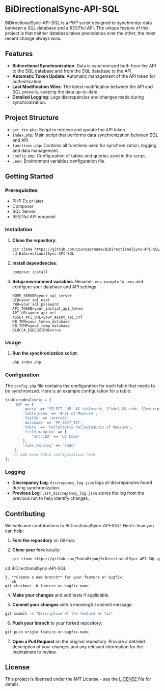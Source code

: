 # BiDirectionalSync-API-SQL

BiDirectionalSync-API-SQL is a PHP script designed to synchronize data between a SQL database and a RESTful API. The unique feature of this project is that neither database takes precedence over the other; the most recent change always wins.

## Features

- **Bidirectional Synchronization**: Data is synchronized both from the API to the SQL database and from the SQL database to the API.
- **Automatic Token Update**: Automatic management of the API token for authentication.
- **Last Modification Wins**: The latest modification between the API and SQL prevails, keeping the data up-to-date.
- **Detailed Logging**: Logs discrepancies and changes made during synchronization.

## Project Structure

- `get_tkn.php`: Script to retrieve and update the API token.
- `index.php`: Main script that performs data synchronization between SQL and API.
- `functions.php`: Contains all functions used for synchronization, logging, and data management.
- `config.php`: Configuration of tables and queries used in the script.
- `.env`: Environment variables configuration file.

## Getting Started

### Prerequisites

- PHP 7.x or later
- Composer
- SQL Server
- RESTful API endpoint

### Installation

1. **Clone the repository**:
    ```sh
    git clone https://github.com/yourusername/BiDirectionalSync-API-SQL.git
    cd BiDirectionalSync-API-SQL
    ```

2. **Install dependencies**:
    ```sh
    composer install
    ```

3. **Setup environment variables**:
    Rename `.env.example` to `.env` and configure your database and API settings.
    ```env
    NOME_SERVER=your_sql_server
    UID=your_sql_user
    PWD=your_sql_password
    API_TOKEN=your_initial_api_token
    API_URL=your_api_url
    ASSET_API_URL=your_asset_api_url
    DB_TKN=your_token_database
    DB_TEMP=your_temp_database
    BLOCCA_ESECUZIONE=true
    ```

### Usage

1. **Run the synchronization script**:
    ```sh
    php index.php
    ```

### Configuration

The `config.php` file contains the configuration for each table that needs to be synchronized. Here is an example configuration for a table:

```php
$tablecodesConfig = [
    'UM' => [
        'query' => "SELECT 'UM' AS tablecode, [Code] AS code, [Description] AS description, [LV Code] AS attrc02 FROM [dbo].[Pelletterie Palladio\$Unit of Measure]",
        'table_name' => 'Unit of Measure',
        'fields' => 'attrc02',
        'database' => 'PP_2017_TST',
        'table' => 'Pelletterie Palladio$Unit of Measure',
        'field_mapping' => [
            'attrc02' => 'LV Code'
        ],
        'code_mapping' => 'Code'
    ],
    // Add more table configurations here
];
```
### Logging

- **Discrepancy Log**: `discrepancy_log.json` logs all discrepancies found during synchronization.
- **Previous Log**: `last_discrepancy_log.json` stores the log from the previous run to help identify changes.

## Contributing

We welcome contributions to BiDirectionalSync-API-SQL! Here’s how you can help:

1. **Fork the repository** on GitHub.
    
2. **Clone your fork** locally:
    
    ```sh
    git clone https://github.com/TobiaRigon/BiDirectionalSync-API-SQL.git
cd BiDirectionalSync-API-SQL

```
3. **Create a new branch** for your feature or bugfix:
```sh
git checkout -b feature-or-bugfix-name
```
4. **Make your changes** and add tests if applicable.
    
5. **Commit your changes** with a meaningful commit message:
```sh
git commit -m "Description of the feature or fix"
```
6. **Push your branch** to your forked repository:
 ```sh
git push origin feature-or-bugfix-name
```
7. **Open a Pull Request** on the original repository. Provide a detailed description of your changes and any relevant information for the maintainers to review.
## License

This project is licensed under the MIT License - see the [LICENSE](https://github.com/TobiaRigon/BiDirectionalSync-API-SQL/blob/main/LICENSE) file for details.